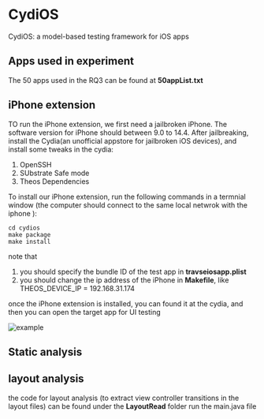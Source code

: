# CydiOS
CydiOS: a model-based testing framework for iOS apps

## Apps used in experiment

The 50 apps used in the RQ3 can be found at **50appList.txt**


## iPhone extension

TO run the iPhone extension, we first need a jailbroken iPhone. The software version for iPhone should between 9.0 to 14.4.
After jailbreaking, install the Cydia(an unofficial appstore for jailbroken iOS devices), and install some tweaks in the cydia:
1. OpenSSH
2. SUbstrate Safe mode
3. Theos Dependencies

To install our iPhone extension, run the following commands in a termnial window (the computer should connect to the same local netwrok with the iphone ): 
```
cd cydios
make package 
make install
```
note that 
1. you should specify the bundle ID of the test app in **travseiosapp.plist**
2. you should change the ip address of the iPhone in **Makefile**, like THEOS_DEVICE_IP = 192.168.31.174

once the iPhone extension is installed, you can found it at the cydia, and then you can open the target app for UI testing

![example](./cydia1.jpeg)


## Static analysis

## layout analysis
the code for layout analysis (to extract view controller transitions in the layout files) can be found under the **LayoutRead** folder
run the main.java file
